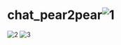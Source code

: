 # chat_pear2pear![1](https://user-images.githubusercontent.com/118684147/216815998-508e2da4-c787-4d90-b2ca-9994cf3bbe24.jpg)
![2](https://user-images.githubusercontent.com/118684147/216815999-394c80e8-2ca3-40cb-90a8-911441cf89b5.jpg)
![3](https://user-images.githubusercontent.com/118684147/216816000-2e309693-89ec-4b67-8d07-f5e94730e6e4.jpg)
